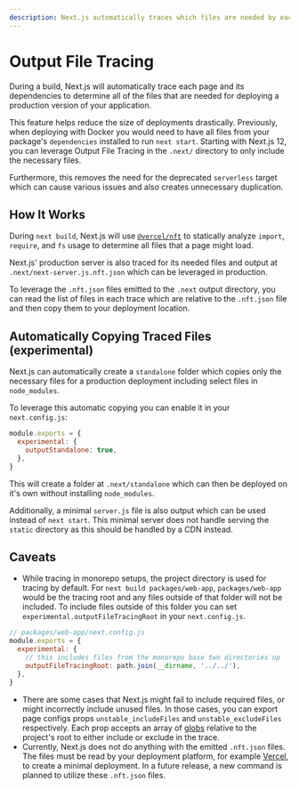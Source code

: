 ```yaml
---
description: Next.js automatically traces which files are needed by each page to allow for easy deployment of your application. Learn how it works here.
---
```


# Output File Tracing

During a build, Next.js will automatically trace each page and its dependencies to determine all of the files that are needed for deploying a production version of your application.

This feature helps reduce the size of deployments drastically. Previously, when deploying with Docker you would need to have all files from your package's `dependencies` installed to run `next start`. Starting with Next.js 12, you can leverage Output File Tracing in the `.next/` directory to only include the necessary files.

Furthermore, this removes the need for the deprecated `serverless` target which can cause various issues and also creates unnecessary duplication.

## How It Works

During `next build`, Next.js will use [`@vercel/nft`](https://github.com/vercel/nft) to statically analyze `import`, `require`, and `fs` usage to determine all files that a page might load.

Next.js' production server is also traced for its needed files and output at `.next/next-server.js.nft.json` which can be leveraged in production.

To leverage the `.nft.json` files emitted to the `.next` output directory, you can read the list of files in each trace which are relative to the `.nft.json` file and then copy them to your deployment location.

## Automatically Copying Traced Files (experimental)

Next.js can automatically create a `standalone` folder which copies only the necessary files for a production deployment including select files in `node_modules`.

To leverage this automatic copying you can enable it in your `next.config.js`:

```js
module.exports = {
  experimental: {
    outputStandalone: true,
  },
}
```

This will create a folder at `.next/standalone` which can then be deployed on it's own without installing `node_modules`.

Additionally, a minimal `server.js` file is also output which can be used instead of `next start`. This minimal server does not handle serving the `static` directory as this should be handled by a CDN instead.

## Caveats

- While tracing in monorepo setups, the project directory is used for tracing by default. For `next build packages/web-app`, `packages/web-app` would be the tracing root and any files outside of that folder will not be included. To include files outside of this folder you can set `experimental.outputFileTracingRoot` in your `next.config.js`.

```js
// packages/web-app/next.config.js
module.exports = {
  experimental: {
    // this includes files from the monorepo base two directories up
    outputFileTracingRoot: path.join(__dirname, '../../'),
  },
}
```

- There are some cases that Next.js might fail to include required files, or might incorrectly include unused files. In those cases, you can export page configs props `unstable_includeFiles` and `unstable_excludeFiles` respectively. Each prop accepts an array of [globs](<https://en.wikipedia.org/wiki/Glob_(programming)>) relative to the project's root to either include or exclude in the trace.
- Currently, Next.js does not do anything with the emitted `.nft.json` files. The files must be read by your deployment platform, for example [Vercel](https://vercel.com), to create a minimal deployment. In a future release, a new command is planned to utilize these `.nft.json` files.
